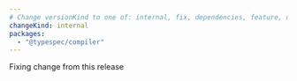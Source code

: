 ```yaml
---
# Change versionKind to one of: internal, fix, dependencies, feature, deprecation, breaking
changeKind: internal
packages:
  - "@typespec/compiler"
---
```

Fixing change from this release 
